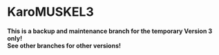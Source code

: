 KaroMUSKEL3
===========

<b>This is a backup and maintenance branch for the temporary Version 3 only!<br>
See other branches for other versions!</b>
